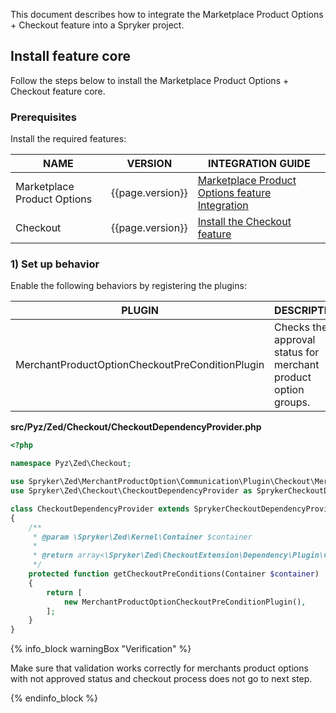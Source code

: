 

This document describes how to integrate the Marketplace Product Options + Checkout feature into a Spryker project.


## Install feature core

Follow the steps below to install the Marketplace Product Options + Checkout feature core.

### Prerequisites

Install the required features:

| NAME | VERSION | INTEGRATION GUIDE |
| --------------- | ------- | ---------- |
| Marketplace Product Options| {{page.version}}      | [Marketplace Product Options feature Integration](/docs/marketplace/dev/feature-integration-guides/{{page.version}}/marketplace-product-options-feature-integration.html) |
| Checkout | {{page.version}} | [Install the Checkout feature](/docs/pbc/all/cart-and-checkout/{{page.version}}/base-shop/install-and-upgrade/install-features/install-the-checkout-feature.html) |

### 1) Set up behavior

Enable the following behaviors by registering the plugins:

| PLUGIN | DESCRIPTION | PREREQUISITES | NAMESPACE |
|-|-|-|-|
| MerchantProductOptionCheckoutPreConditionPlugin | Checks the approval status for merchant product option groups. | None | Spryker\Zed\MerchantProductOption\Communication\Plugin\Checkout |


**src/Pyz/Zed/Checkout/CheckoutDependencyProvider.php**

```php
<?php

namespace Pyz\Zed\Checkout;

use Spryker\Zed\MerchantProductOption\Communication\Plugin\Checkout\MerchantProductOptionCheckoutPreConditionPlugin;
use Spryker\Zed\Checkout\CheckoutDependencyProvider as SprykerCheckoutDependencyProvider;

class CheckoutDependencyProvider extends SprykerCheckoutDependencyProvider
{
    /**
     * @param \Spryker\Zed\Kernel\Container $container
     *
     * @return array<\Spryker\Zed\CheckoutExtension\Dependency\Plugin\CheckoutPreConditionPluginInterface>
     */
    protected function getCheckoutPreConditions(Container $container)
    {
        return [
            new MerchantProductOptionCheckoutPreConditionPlugin(),
        ];
    }
}
```

{% info_block warningBox "Verification" %}

Make sure that validation works correctly for merchants product options with not approved status and checkout process does not go to next step.

{% endinfo_block %}
